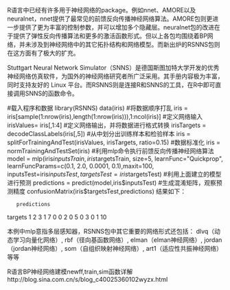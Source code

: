 R语言中已经有许多用于神经网络的package。例如nnet、AMORE以及neuralnet，nnet提供了最常见的前馈反向传播神经网络算法。AMORE包则更进一步提供了更为丰富的控制参数，并可以增加多个隐藏层。neuralnet包的改进在于提供了弹性反向传播算法和更多的激活函数形式。但以上各包均围绕着BP网络，并未涉及到神经网络中的其它拓扑结构和网络模型。而新出炉的RSNNS包则在这方面有了极大的扩充。 

Stuttgart Neural Network Simulator（SNNS）是德国斯图加特大学开发的优秀神经网络仿真软件，为国外的神经网络研究者所广泛采用。其手册内容极为丰富，同时支持友好的 Linux 平台。而RSNNS则是连接R和SNNS的工具，在R中即可直接调用SNNS的函数命令。 

#载入程序和数据 
library(RSNNS) 
data(iris)
#将数据顺序打乱 
iris = iris[sample(1:nrow(iris),length(1:nrow(iris))),1:ncol(iris)]
#定义网络输入 
irisValues= iris[,1:4]
#定义网络输出，并将数据进行格式转换 
irisTargets = decodeClassLabels(iris[,5])
#从中划分出训练样本和检验样本 
iris = splitForTrainingAndTest(irisValues, irisTargets, ratio=0.15)
#数据标准化 
iris = normTrainingAndTestSet(iris)
#利用mlp命令执行前馈反向传播神经网络算法 
model = mlp(iris$inputsTrain, iris$targetsTrain, size=5, learnFunc="Quickprop", learnFuncParams=c(0.1, 2.0, 0.0001, 0.1),maxit=100, inputsTest=iris$inputsTest, targetsTest=iris$targetsTest)
#利用上面建立的模型进行预测 
predictions = predict(model,iris$inputsTest)
#生成混淆矩阵，观察预测精度 
confusionMatrix(iris$targetsTest,predictions)
结果如下： 

       predictions 
targets  1  2  3 
      1  7  0  0 
      2  0  5  0 
      3  0  1 10 

本例中mlp意指多层感知器，RSNNS包中其它重要的网络形式还包括： dlvq（动态学习向量化网络）, rbf（径向基函数网络）, elman（elman神经网络）, jordan（jordan神经网络）, som（自组织映射神经网络）, art1（适应性共振神经网络）等等 


R语言BP神经网络建模newff,train,sim函数详解http://blog.sina.com.cn/s/blog_c40025360102wyzx.html